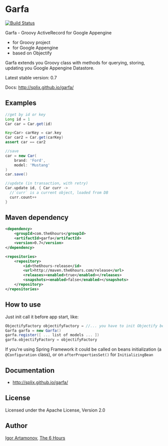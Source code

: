 Garfa
=====

[![Build Status](https://travis-ci.org/splix/garfa.png?branch=master)](https://travis-ci.org/splix/garfa)

Garfa - Groovy ActiveRecord for Google Appengine

 * for Groovy project
 * for Google Appengine
 * based on Objectify

Garfa extends you Groovy class with methods for querying, storing, updating you Google Appengine Datastore.

Latest stable version: 0.7

Docs: http://splix.github.io/garfa/

Examples
--------


```groovy
//get by id or key
Long id = 1
Car car = Car.get(id)

Key<Car> carKey = car.key
Car car2 = Car.get(carKey)
assert car == car2

//save
car = new Car(
    brand: 'Ford',
    model: 'Mustang'
)
car.save()

//update (in transaction, with retry)
Car.update id, { Car curr ->
  //`curr` is a current object, loaded from DB
  curr.count++
}
```

Maven dependency
----------------

```xml
<dependency>
    <groupId>com.the6hours</groupId>
    <artifactId>garfa</artifactId>
    <version>0.7</version>
</dependency>
```

```xml
<repositories>
    <repository>
        <id>the6hours-release</id>
        <url>http://maven.the6hours.com/release</url>
        <releases><enabled>true</enabled></releases>
        <snapshots><enabled>false</enabled></snapshots>
    </repository>
</repositories>
```


How to use
----------

Just init call it before app start, like:

```groovy
ObjectifyFactory objectifyFactory = //... you have to init Objectify before Garfa
Garfa garfa = new Garfa()
garfa.register([ ... list of models ... ])
garfa.objectifyFactory = objectifyFactory
```

If you're using Spring Framework it could be called on beans initialization (a `@Configuration` class), or
 on `afterPropertiesSet()` for `InitializingBean`

Documentation
-------------

 * http://splix.github.io/garfa/

License
-------

Licensed under the Apache License, Version 2.0

Author
------
[Igor Artamonov](http://igorartamonov.com), [The 6 Hours](http://the6hours.com)